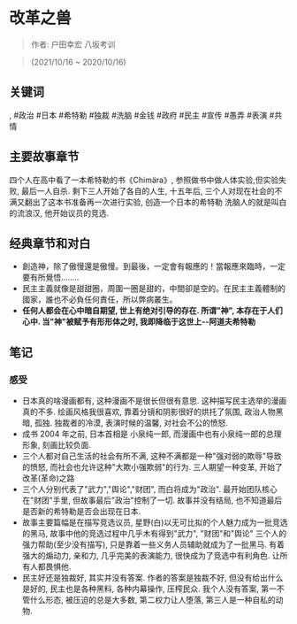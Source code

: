 # 改革之兽

> 作者: 户田幸宏 八坂考训

> \(2021/10/16 \~ 2020/10/16\)

## 关键词
, #政治 #日本 #希特勒 #独裁 #洗脑 #金钱 #政府 #民主 #宣传 #愚弄 #表演 #共情


## 主要故事章节

四个人在高中看了一本希特勒的书《Chimära》, 参照做书中做人体实验,但实验失败, 最后一人自杀. 剩下三人开始了各自的人生, 十五年后, 三个人对现在社会的不满又翻出了这本书准备再一次进行实验, 创造一个日本的希特勒 洗脑人的就是叫白的流浪汉, 他开始议员的竞选.

## 经典章节和对白

* 創造神，除了傲慢還是傲慢。到最後，一定會有報應的！當報應來臨時，一定要有所覺悟........
* 民主主義就像是甜甜圈，周圍一圈是甜的，中間卻是空的。在民主主義體制的國家，誰也不必負任何責任，所以弊病叢生。
* **任何人都会在心中暗自期望, 世上有绝对引导的存在. 所谓"神", 本存在于人们心中. 当"神"被赋予有形形体之时, 我即降临于这世上\-\-阿道夫希特勒**

## 笔记
### 感受
* 日本真的啥漫画都有, 这种漫画不是很长但很有意思. 这种描写民主选举的漫画真的不多. 绘画风格我很喜欢, 靠着分镜和阴影很好的烘托了氛围, 政治人物黑暗, 孤独. 独裁者的冷漠, 表演时候的温馨, 对社会不公的愤怒.
* 成书 2004 年之前, 日本首相是 小泉纯一郎, 而漫画中也有小泉纯一郎的总理形象, 刻画比较负面.
* 三个人都对自己生活的社会有所不满, 这种不满都是一种"强对弱的欺辱"导致的愤怒, 而社会也允许这种"大欺小强欺弱"的行为. 三人期望一种变革, 开始了改革\(革命\)之路
* 三个人分别代表了"武力","舆论","财团", 而白将成为"政治". 最开始团队核心在"财团"手里, 但故事最后"政治"控制了一切. 故事并没有结局, 也不知道最后是否新的希特勒是否会出现在日本.
* 故事主要篇幅是在描写竞选议员, 星野\(白\)以无可比拟的个人魅力成为一批竞选的黑马, 故事中他的竞选过程中几乎木有得到"武力", "财团"和"舆论" 三个人的强力帮助\(至少没有描写\), 只是靠着一些义务人员辅助就成为了一批黑马. 有着强大的煽动力, 亲和力, 几乎完美的表演能力, 很快成为了竞选中有利角色. 让所有人都畏惧他.
* 民主好还是独裁好, 其实并没有答案. 作者的答案是独裁不好, 但没有给出什么是好的, 民主也是各种黑料, 各种内幕操作, 压榨民众. 我个人没有答案, 第一不管什么形态, 被压迫的总是大多数, 第二权力让人堕落, 第三人是一种自私的动物.
